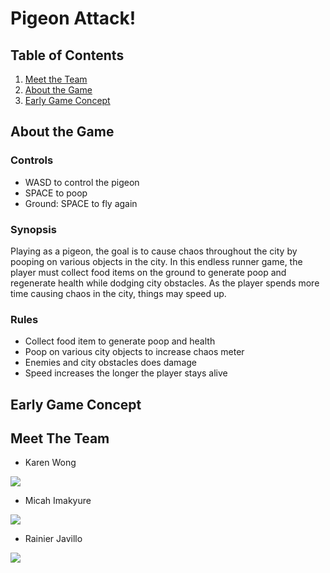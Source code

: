 # Pigeon Attack!

## Table of Contents
1. [Meet the Team](#Meet-Team)
2. [About the Game](#About-Game)
3. [Early Game Concept](#Early-Concept)


## About the Game

### Controls 

  - WASD to control the pigeon 
  - SPACE to poop
  - Ground: SPACE to fly again

### Synopsis 

Playing as a pigeon, the goal is to cause chaos throughout the city by pooping on various objects in the city. 
In this endless runner game, the player must collect food items on the ground to generate poop and regenerate health while 
dodging city obstacles. As the player spends more time causing chaos in the city, things may speed up.

### Rules

  - Collect food item to generate poop and health
  - Poop on various city objects to increase chaos meter
  - Enemies and city obstacles does damage
  - Speed increases the longer the player stays alive


## Early Game Concept



## Meet The Team

  - Karen Wong
  
  ![](images/gc-karen.png)
  
  - Micah Imakyure
  
  ![](images/gc-micah.png)
  
  - Rainier Javillo

  ![](images/gc-rainier.png)
